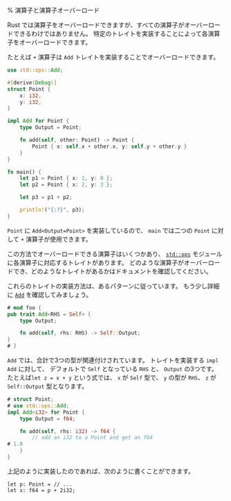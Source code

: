 % 演算子と演算子オーバーロード

Rust では演算子をオーバーロードできますが、すべての演算子がオーバーロードできるわけではありません。
特定のトレイトを実装することによって各演算子をオーバーロードできます。

たとえば `+` 演算子は `Add` トレイトを実装することでオーバーロードできます。

```rust
use std::ops::Add;

#[derive(Debug)]
struct Point {
    x: i32,
    y: i32,
}

impl Add for Point {
    type Output = Point;

    fn add(self, other: Point) -> Point {
        Point { x: self.x + other.x, y: self.y + other.y }
    }
}

fn main() {
    let p1 = Point { x: 1, y: 0 };
    let p2 = Point { x: 2, y: 3 };

    let p3 = p1 + p2;

    println!("{:?}", p3);
}
```

`Point` に `Add<Output=Point>` を実装しているので、 `main` では二つの `Point` に対して `+` 演算子が使用できます。

この方法でオーバーロードできる演算子はいくつかあり、 [`std::ops`][stdops] モジュールに各演算子に対応するトレイトがあります。
どのような演算子がオーバーロードでき、どのようなトレイトがあるかはドキュメントを確認してください。

[stdops]: ../std/ops/index.html

これらのトレイトの実装方法は、あるパターンに従っています。
もう少し詳細に [`Add`][add] を確認してみましょう。

```rust
# mod foo {
pub trait Add<RHS = Self> {
    type Output;

    fn add(self, rhs: RHS) -> Self::Output;
}
# }
```

[add]: ../std/ops/trait.Add.html

`Add` では、合計で3つの型が関連付けされています。
トレイトを実装する `impl Add` に対して、 デフォルトで `Self` となっている `RHS` と、 `Output` の3つです。
たとえば`let z = x + y` という式では、 `x` が `Self` 型で、 `y` の型が `RHS`、 `z` が `Self::Output` 型となります。

```rust
# struct Point;
# use std::ops::Add;
impl Add<i32> for Point {
    type Output = f64;

    fn add(self, rhs: i32) -> f64 {
        // add an i32 to a Point and get an f64
# 1.0
    }
}
```

上記のように実装したのであれば、次のように書くことができます。

```rust,ignore
let p: Point = // ...
let x: f64 = p + 2i32;
```
